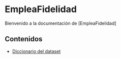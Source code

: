 # EmpleaFidelidad

Bienvenido a la documentación de [EmpleaFidelidad]


## Contenidos

- [Diccionario del dataset](data_Dictionary.md)